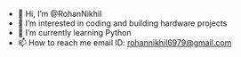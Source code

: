 - 👋 Hi, I’m @RohanNikhil
- 👀 I’m interested in coding and building hardware projects
- 🌱 I’m currently learning Python
- 📫 How to reach me email ID: rohannikhil6979@gmail.com


<!---
RohanNikhil/RohanNikhil is a ✨ special ✨ repository because its `README.md` (this file) appears on your GitHub profile.
You can click the Preview link to take a look at your changes.
--->
